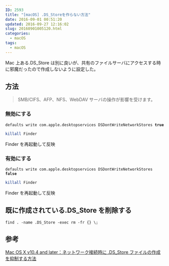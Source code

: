 ```yaml
---
ID: 2593
title: "[macOS] .DS_Storeを作らない方法"
date: 2016-09-01 00:51:20
updated: 2016-09-27 12:16:02
slug: 20160901005120.html
categories:
  - macOS
tags:
  - macOS
---
```


Mac 上ある.DS_Store は別に良いが、共有のファイルサーバにアクセスする時に邪魔だったので作成しないように設定した。

<!--more-->

## 方法

> SMB/CIFS、AFP、NFS、WebDAV サーバの操作が影響を受けます。

### 無効にする

<pre class="bash"><code>defaults write com.apple.desktopservices DSDontWriteNetworkStores <b>true</b></code></pre>

```bash
killall Finder
```

Finder を再起動して反映

### 有効にする

<pre class="bash"><code>defaults write com.apple.desktopservices DSDontWriteNetworkStores <b>false</b></code></pre>

```bash
killall Finder
```

Finder を再起動して反映

## 既に作成されている.DS_Store を削除する

<pre class="bash"><code>find . -name .DS_Store -exec rm -fr {} \;</code></pre>

## 参考

[Mac OS X v10.4 and later：ネットワーク接続時に .DS_Store ファイルの作成を抑制する方法](https://support.apple.com/ja-jp/HT1629)
